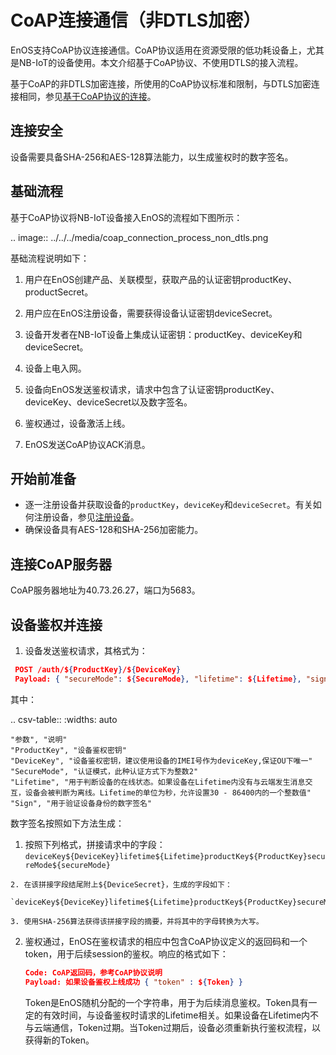 # CoAP连接通信（非DTLS加密）

EnOS支持CoAP协议连接通信。CoAP协议适用在资源受限的低功耗设备上，尤其是NB-IoT的设备使用。本文介绍基于CoAP协议、不使用DTLS的接入流程。

基于CoAP的非DTLS加密连接，所使用的CoAP协议标准和限制，与DTLS加密连接相同，参见[基于CoAP协议的连接](../../../learn/enos_coap)。

## 连接安全

设备需要具备SHA-256和AES-128算法能力，以生成鉴权时的数字签名。

## 基础流程

基于CoAP协议将NB-IoT设备接入EnOS的流程如下图所示：

.. image:: ../../../media/coap_connection_process_non_dtls.png

基础流程说明如下：

1. 用户在EnOS创建产品、关联模型，获取产品的认证密钥productKey、productSecret。

2. 用户应在EnOS注册设备，需要获得设备认证密钥deviceSecret。
   
3. 设备开发者在NB-IoT设备上集成认证密钥：productKey、deviceKey和deviceSecret。
   
4. 设备上电入网。

5. 设备向EnOS发送鉴权请求，请求中包含了认证密钥productKey、deviceKey、deviceSecret以及数字签名。

6. 鉴权通过，设备激活上线。

7. EnOS发送CoAP协议ACK消息。

## 开始前准备

- 逐一注册设备并获取设备的`productKey`，`deviceKey`和`deviceSecret`。有关如何注册设备，参见[注册设备](../../howto/device/manage/creating_device)。
- 确保设备具有AES-128和SHA-256加密能力。

## 连接CoAP服务器

CoAP服务器地址为40.73.26.27，端口为5683。

## 设备鉴权并连接
  
1. 设备发送鉴权请求，其格式为：
  ```json
   POST /auth/${ProductKey}/${DeviceKey}
   Payload: { "secureMode": ${SecureMode}, "lifetime": ${Lifetime}, "sign": ${sign} }
  ```

  其中：

  .. csv-table::
    :widths: auto

    "参数", "说明"
    "ProductKey", "设备鉴权密钥"
    "DeviceKey", "设备鉴权密钥，建议使用设备的IMEI号作为deviceKey,保证OU下唯一"
    "SecureMode", "认证模式，此种认证方式下为整数2"
    "Lifetime", "用于判断设备的在线状态。如果设备在Lifetime内没有与云端发生消息交互，设备会被判断为离线。Lifetime的单位为秒，允许设置30 - 86400内的一个整数值"
    "Sign", "用于验证设备身份的数字签名"
    

 数字签名按照如下方法生成：

   1. 按照下列格式，拼接请求中的字段：
      `deviceKey${DeviceKey}lifetime${Lifetime}productKey${ProductKey}secureMode${secureMode}`

    2. 在该拼接字段结尾附上${DeviceSecret}，生成的字段如下：
     `deviceKey${DeviceKey}lifetime${Lifetime}productKey${ProductKey}secureMode${secureMode}${DeviceSecret}`

    3. 使用SHA-256算法获得该拼接字段的摘要，并将其中的字母转换为大写。

2. 鉴权通过，EnOS在鉴权请求的相应中包含CoAP协议定义的返回码和一个token，用于后续session的鉴权。响应的格式如下：
   ```json
   Code: CoAP返回码，参考CoAP协议说明
   Payload: 如果设备鉴权上线成功 { "token" : ${Token} }
   ```

   Token是EnOS随机分配的一个字符串，用于为后续消息鉴权。Token具有一定的有效时间，与设备鉴权时请求的Lifetime相关。如果设备在Lifetime内不与云端通信，Token过期。当Token过期后，设备必须重新执行鉴权流程，以获得新的Token。
